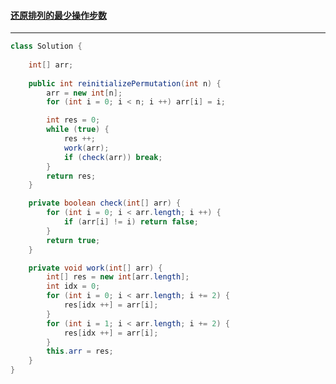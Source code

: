 #### <a href="https://leetcode.cn/problems/minimum-number-of-operations-to-reinitialize-a-permutation/">还原排列的最少操作步数</a>

------------------

```java
class Solution {
    
    int[] arr;
    
    public int reinitializePermutation(int n) {
        arr = new int[n];
        for (int i = 0; i < n; i ++) arr[i] = i;

        int res = 0;
        while (true) {
            res ++;
            work(arr);
            if (check(arr)) break;
        }
        return res;
    }

    private boolean check(int[] arr) {
        for (int i = 0; i < arr.length; i ++) {
            if (arr[i] != i) return false;
        }
        return true;
    }

    private void work(int[] arr) {
        int[] res = new int[arr.length];
        int idx = 0;
        for (int i = 0; i < arr.length; i += 2) {
            res[idx ++] = arr[i];
        }
        for (int i = 1; i < arr.length; i += 2) {
            res[idx ++] = arr[i];
        }
        this.arr = res;
    }
}
```

